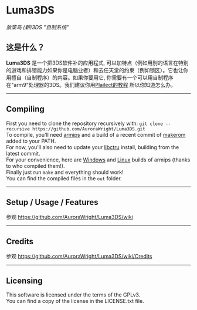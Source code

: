 # Luma3DS
*放菜鸟 (新)3DS "自制系统"*

## 这是什么？
**Luma3DS** 是一个把3DS软件补的应用程式, 可以加特点（例如用别的语言在特别的游戏和排错能力如果你是电脑业者）和去任天堂的约束（例如锁区）。它也让你用擅自（自制程序）的内容。如果你要用它, 你需要有一个可以用自制程序在"arm9"处理器的3DS。我们建议你用[Plailect的教程](https://3ds.guide/) 所以你知道怎么办。

---

## Compiling

First you need to clone the repository recursively with: `git clone --recursive https://github.com/AuroraWright/Luma3DS.git`  
To compile, you'll need [armips](https://github.com/Kingcom/armips) and a build of a recent commit of [makerom](https://github.com/profi200/Project_CTR) added to your PATH.  
For now, you'll also need to update your [libctru](https://github.com/smealum/ctrulib) install, building from the latest commit.  
For your convenience, here are [Windows](http://www91.zippyshare.com/v/ePGpjk9r/file.html) and [Linux](https://mega.nz/#!uQ1T1IAD!Q91O0e12LXKiaXh_YjXD3D5m8_W3FuMI-hEa6KVMRDQ) builds of armips (thanks to who compiled them!).  
Finally just run `make` and everything should work!  
You can find the compiled files in the `out` folder.

---

## Setup / Usage / Features

参观 https://github.com/AuroraWright/Luma3DS/wiki

---

## Credits

参观 https://github.com/AuroraWright/Luma3DS/wiki/Credits

---

## Licensing

This software is licensed under the terms of the GPLv3.   
You can find a copy of the license in the LICENSE.txt file.
